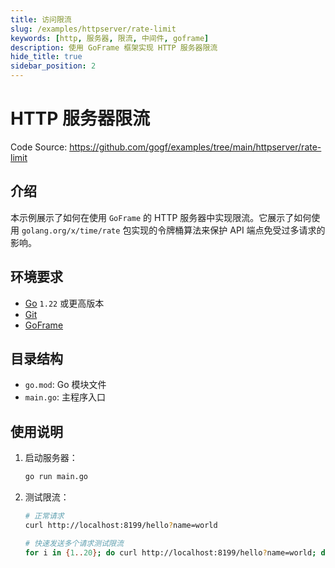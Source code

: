 ```yaml
---
title: 访问限流
slug: /examples/httpserver/rate-limit
keywords: [http, 服务器, 限流, 中间件, goframe]
description: 使用 GoFrame 框架实现 HTTP 服务器限流
hide_title: true
sidebar_position: 2
---
```


# HTTP 服务器限流

Code Source: https://github.com/gogf/examples/tree/main/httpserver/rate-limit


## 介绍

本示例展示了如何在使用 `GoFrame` 的 HTTP 服务器中实现限流。它展示了如何使用 `golang.org/x/time/rate` 包实现的令牌桶算法来保护 API 端点免受过多请求的影响。


## 环境要求

- [Go](https://golang.org/dl/) `1.22` 或更高版本
- [Git](https://git-scm.com/downloads)
- [GoFrame](https://goframe.org)

## 目录结构

- `go.mod`: Go 模块文件
- `main.go`: 主程序入口

## 使用说明

1. 启动服务器：
   ```bash
   go run main.go
   ```

2. 测试限流：
   ```bash
   # 正常请求
   curl http://localhost:8199/hello?name=world
   
   # 快速发送多个请求测试限流
   for i in {1..20}; do curl http://localhost:8199/hello?name=world; done
   ```
